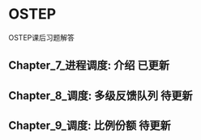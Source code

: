 # OSTEP
OSTEP课后习题解答

## Chapter_7_进程调度: 介绍 已更新

## Chapter_8_调度: 多级反馈队列 待更新

## Chapter_9_调度: 比例份额 待更新
